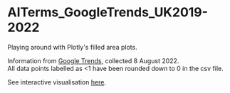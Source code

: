 # AITerms_GoogleTrends_UK2019-2022
Playing around with Plotly's filled area plots.


Information from [Google Trends](https://trends.google.com/trends), collected 8 August 2022.  
All data points labelled as <1 have been rounded down to 0 in the csv file.  
  
See interactive visualisation [here](https://lrhenrickson.github.io/AITerms_GoogleTrends_UK2019-2022).
